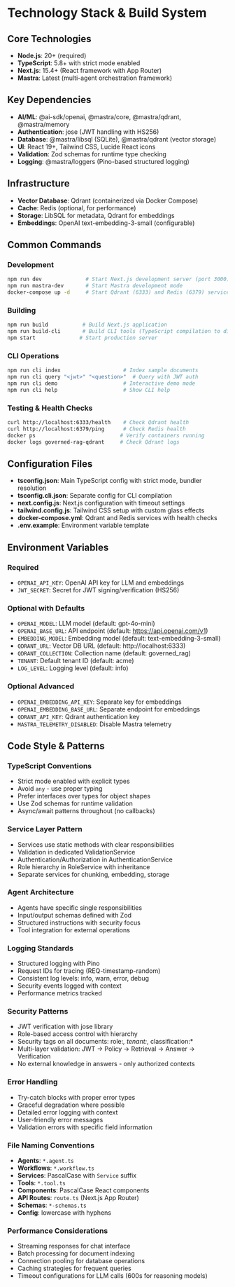 # Technology Stack & Build System

## Core Technologies
- **Node.js**: 20+ (required)
- **TypeScript**: 5.8+ with strict mode enabled
- **Next.js**: 15.4+ (React framework with App Router)
- **Mastra**: Latest (multi-agent orchestration framework)

## Key Dependencies
- **AI/ML**: @ai-sdk/openai, @mastra/core, @mastra/qdrant, @mastra/memory
- **Authentication**: jose (JWT handling with HS256)
- **Database**: @mastra/libsql (SQLite), @mastra/qdrant (vector storage)
- **UI**: React 19+, Tailwind CSS, Lucide React icons
- **Validation**: Zod schemas for runtime type checking
- **Logging**: @mastra/loggers (Pino-based structured logging)

## Infrastructure
- **Vector Database**: Qdrant (containerized via Docker Compose)
- **Cache**: Redis (optional, for performance)
- **Storage**: LibSQL for metadata, Qdrant for embeddings
- **Embeddings**: OpenAI text-embedding-3-small (configurable)

## Common Commands

### Development
```bash
npm run dev              # Start Next.js development server (port 3000)
npm run mastra-dev       # Start Mastra development mode
docker-compose up -d     # Start Qdrant (6333) and Redis (6379) services
```

### Building
```bash
npm run build           # Build Next.js application
npm run build-cli       # Build CLI tools (TypeScript compilation to dist/)
npm start              # Start production server
```

### CLI Operations
```bash
npm run cli index                    # Index sample documents
npm run cli query "<jwt>" "<question>"  # Query with JWT auth
npm run cli demo                     # Interactive demo mode
npm run cli help                     # Show CLI help
```

### Testing & Health Checks
```bash
curl http://localhost:6333/health    # Check Qdrant health
curl http://localhost:6379/ping      # Check Redis health
docker ps                           # Verify containers running
docker logs governed-rag-qdrant     # Check Qdrant logs
```

## Configuration Files
- **tsconfig.json**: Main TypeScript config with strict mode, bundler resolution
- **tsconfig.cli.json**: Separate config for CLI compilation
- **next.config.js**: Next.js configuration with timeout settings
- **tailwind.config.js**: Tailwind CSS setup with custom glass effects
- **docker-compose.yml**: Qdrant and Redis services with health checks
- **.env.example**: Environment variable template

## Environment Variables

### Required
- `OPENAI_API_KEY`: OpenAI API key for LLM and embeddings
- `JWT_SECRET`: Secret for JWT signing/verification (HS256)

### Optional with Defaults
- `OPENAI_MODEL`: LLM model (default: gpt-4o-mini)
- `OPENAI_BASE_URL`: API endpoint (default: https://api.openai.com/v1)
- `EMBEDDING_MODEL`: Embedding model (default: text-embedding-3-small)
- `QDRANT_URL`: Vector DB URL (default: http://localhost:6333)
- `QDRANT_COLLECTION`: Collection name (default: governed_rag)
- `TENANT`: Default tenant ID (default: acme)
- `LOG_LEVEL`: Logging level (default: info)

### Optional Advanced
- `OPENAI_EMBEDDING_API_KEY`: Separate key for embeddings
- `OPENAI_EMBEDDING_BASE_URL`: Separate endpoint for embeddings
- `QDRANT_API_KEY`: Qdrant authentication key
- `MASTRA_TELEMETRY_DISABLED`: Disable Mastra telemetry

## Code Style & Patterns

### TypeScript Conventions
- Strict mode enabled with explicit types
- Avoid `any` - use proper typing
- Prefer interfaces over types for object shapes
- Use Zod schemas for runtime validation
- Async/await patterns throughout (no callbacks)

### Service Layer Pattern
- Services use static methods with clear responsibilities
- Validation in dedicated ValidationService
- Authentication/Authorization in AuthenticationService
- Role hierarchy in RoleService with inheritance
- Separate services for chunking, embedding, storage

### Agent Architecture
- Agents have specific single responsibilities
- Input/output schemas defined with Zod
- Structured instructions with security focus
- Tool integration for external operations

### Logging Standards
- Structured logging with Pino
- Request IDs for tracing (REQ-timestamp-random)
- Consistent log levels: info, warn, error, debug
- Security events logged with context
- Performance metrics tracked

### Security Patterns
- JWT verification with jose library
- Role-based access control with hierarchy
- Security tags on all documents: role:*, tenant:*, classification:*
- Multi-layer validation: JWT → Policy → Retrieval → Answer → Verification
- No external knowledge in answers - only authorized contexts

### Error Handling
- Try-catch blocks with proper error types
- Graceful degradation where possible
- Detailed error logging with context
- User-friendly error messages
- Validation errors with specific field information

### File Naming Conventions
- **Agents**: `*.agent.ts`
- **Workflows**: `*.workflow.ts`
- **Services**: PascalCase with `Service` suffix
- **Tools**: `*.tool.ts`
- **Components**: PascalCase React components
- **API Routes**: `route.ts` (Next.js App Router)
- **Schemas**: `*-schemas.ts`
- **Config**: lowercase with hyphens

### Performance Considerations
- Streaming responses for chat interface
- Batch processing for document indexing
- Connection pooling for database operations
- Caching strategies for frequent queries
- Timeout configurations for LLM calls (600s for reasoning models)